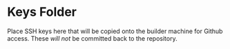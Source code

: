 # Keys Folder

Place SSH keys here that will be copied onto the builder machine for Github access.  These _will not_ be committed back to the repository.  
